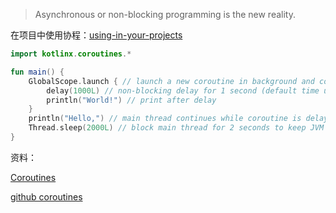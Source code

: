 > Asynchronous or non-blocking programming is the new reality. 

在项目中使用协程：[using-in-your-projects](https://github.com/kotlin/kotlinx.coroutines/blob/master/README.md#using-in-your-projects)

```kotlin
import kotlinx.coroutines.*

fun main() {
    GlobalScope.launch { // launch a new coroutine in background and continue
        delay(1000L) // non-blocking delay for 1 second (default time unit is ms)
        println("World!") // print after delay
    }
    println("Hello,") // main thread continues while coroutine is delayed
    Thread.sleep(2000L) // block main thread for 2 seconds to keep JVM alive
}
```







资料：

[Coroutines](https://kotlinlang.org/docs/reference/coroutines-overview.html)

[github coroutines](https://github.com/Kotlin/kotlinx.coroutines)